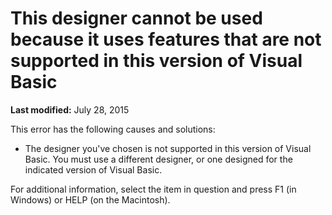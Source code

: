 
# This designer cannot be used because it uses features that are not supported in this version of Visual Basic

 **Last modified:** July 28, 2015

This error has the following causes and solutions:




- The designer you've chosen is not supported in this version of Visual Basic. You must use a different designer, or one designed for the indicated version of Visual Basic.
    

For additional information, select the item in question and press F1 (in Windows) or HELP (on the Macintosh).

